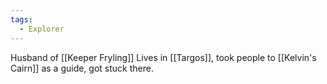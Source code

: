 ```yaml
---
tags:
  - Explorer
---
```


Husband of [[Keeper Fryling]]
Lives in [[Targos]], took people to [[Kelvin's Cairn]] as a guide, got stuck there.